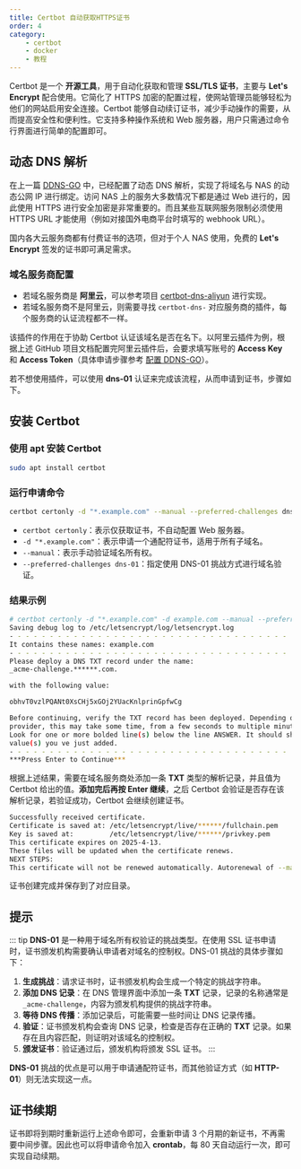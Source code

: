```yaml
---
title: Certbot 自动获取HTTPS证书
order: 4
category:
    - certbot
    - docker
    - 教程
---
```


Certbot 是一个 **开源工具**，用于自动化获取和管理 **SSL/TLS 证书**，主要与 **Let's Encrypt** 配合使用。它简化了 HTTPS 加密的配置过程，使网站管理员能够轻松为他们的网站启用安全连接。Certbot 能够自动续订证书，减少手动操作的需要，从而提高安全性和便利性。它支持多种操作系统和 Web 服务器，用户只需通过命令行界面进行简单的配置即可。


## 动态 DNS 解析

在上一篇 [DDNS-GO](./3-ddns-go.md) 中，已经配置了动态 DNS 解析，实现了将域名与 NAS 的动态公网 IP 进行绑定。访问 NAS 上的服务大多数情况下都是通过 Web 进行的，因此使用 HTTPS 进行安全加密是非常重要的。而且某些互联网服务限制必须使用 HTTPS URL 才能使用（例如对接国外电商平台时填写的 webhook URL）。

国内各大云服务商都有付费证书的选项，但对于个人 NAS 使用，免费的 **Let's Encrypt** 签发的证书即可满足需求。

### 域名服务商配置

- 若域名服务商是 **阿里云**，可以参考项目 [certbot-dns-aliyun](https://github.com/justjavac/certbot-dns-aliyun) 进行实现。
- 若域名服务商不是阿里云，则需要寻找 `certbot-dns-` 对应服务商的插件，每个服务商的认证流程都不一样。

该插件的作用在于协助 Certbot 认证该域名是否在名下。以阿里云插件为例，根据上述 GitHub 项目文档配置完阿里云插件后，会要求填写账号的 **Access Key** 和 **Access Token**（具体申请步骤参考 [配置 DDNS-GO](./3-ddns-go.md/#配置ddns-go)）。

若不想使用插件，可以使用 **dns-01** 认证来完成该流程，从而申请到证书，步骤如下。


## 安装 Certbot

### 使用 apt 安装 Certbot

```bash
sudo apt install certbot
```

### 运行申请命令

```bash
certbot certonly -d "*.example.com" --manual --preferred-challenges dns-01 # 改成自己的域名
```

- `certbot certonly`：表示仅获取证书，不自动配置 Web 服务器。
- `-d "*.example.com"`：表示申请一个通配符证书，适用于所有子域名。
- `--manual`：表示手动验证域名所有权。
- `--preferred-challenges dns-01`：指定使用 DNS-01 挑战方式进行域名验证。

### 结果示例

```bash
# certbot certonly -d "*.example.com" -d example.com --manual --preferred-challenges dns-01
Saving debug log to /etc/letsencrypt/log/letsencrypt.log
- - - - - - - - - - - - - - - - - - - - - - - - - - - - - - - - - - - - - - - -
It contains these names: example.com
- - - - - - - - - - - - - - - - - - - - - - - - - - - - - - - - - - - - - - - -
Please deploy a DNS TXT record under the name:
_acme-challenge.******.com.

with the following value:

obhvT0vzlPQANt0XsCHj5xGOj2YUacKnlprinGpfwCg

Before continuing, verify the TXT record has been deployed. Depending on the DNS
provider, this may take some time, from a few seconds to multiple minutes. You can check if it has finished deploying with aid of online tools, such as the Google Admin Toolbox: https://toolbox.googleapps.com/apps/dig/#TXT/_acme-challenge.diaoan.xyz.
Look for one or more bolded line(s) below the line ANSWER. It should show the
value(s) you ve just added.
- - - - - - - - - - - - - - - - - - - - - - - - - - - - - - - - - - - - - - - -
***Press Enter to Continue***
```

根据上述结果，需要在域名服务商处添加一条 **TXT** 类型的解析记录，并且值为 Certbot 给出的值。**添加完后再按 Enter 继续**，之后 Certbot 会验证是否存在该解析记录，若验证成功，Certbot 会继续创建证书。

```bash
Successfully received certificate.
Certificate is saved at: /etc/letsencrypt/live/******/fullchain.pem
Key is saved at:         /etc/letsencrypt/live/******/privkey.pem
This certificate expires on 2025-4-13.
These files will be updated when the certificate renews.
NEXT STEPS:
This certificate will not be renewed automatically. Autorenewal of --manual certificates requires the use of an authentication hook script (--manual-auth-hook) but one was not provided. To renew this certificate, repeat this same certbot command before the certificate's expiry date.
```

证书创建完成并保存到了对应目录。

## 提示

::: tip
**DNS-01** 是一种用于域名所有权验证的挑战类型。在使用 SSL 证书申请时，证书颁发机构需要确认申请者对域名的控制权。DNS-01 挑战的具体步骤如下：

1. **生成挑战**：请求证书时，证书颁发机构会生成一个特定的挑战字符串。
2. **添加 DNS 记录**：在 DNS 管理界面中添加一条 **TXT** 记录，记录的名称通常是 `_acme-challenge`，内容为颁发机构提供的挑战字符串。
3. **等待 DNS 传播**：添加记录后，可能需要一些时间让 DNS 记录传播。
4. **验证**：证书颁发机构会查询 DNS 记录，检查是否存在正确的 **TXT** 记录。如果存在且内容匹配，则证明对该域名的控制权。
5. **颁发证书**：验证通过后，颁发机构将颁发 SSL 证书。
:::

**DNS-01** 挑战的优点是可以用于申请通配符证书，而其他验证方式（如 **HTTP-01**）则无法实现这一点。

## 证书续期

证书即将到期时重新运行上述命令即可，会重新申请 3 个月期的新证书，不再需要中间步骤。因此也可以将申请命令加入 **crontab**，每 80 天自动运行一次，即可实现自动续期。